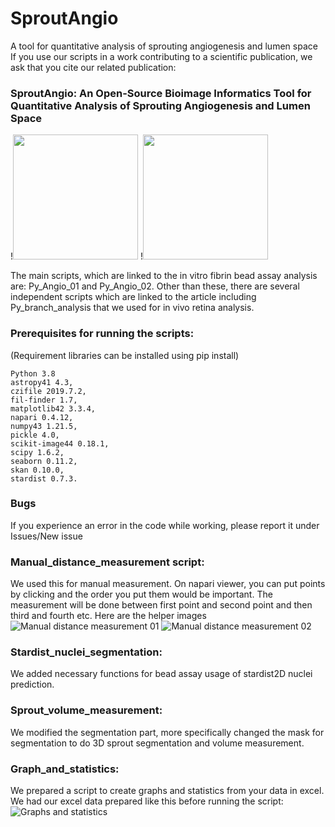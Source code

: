 # SproutAngio
A tool for quantitative analysis of sprouting angiogenesis and lumen space
If you use our scripts in a work contributing to a scientific publication, we ask that you cite our related publication:
### SproutAngio: An Open-Source Bioimage Informatics Tool for Quantitative Analysis of Sprouting Angiogenesis and Lumen Space
!<img src="https://user-images.githubusercontent.com/65368053/159856802-00f8b357-3b63-4545-a16e-eadf49d53ab8.gif" width="200" height="200">
!<img src="https://user-images.githubusercontent.com/65368053/159856808-172a5a02-a893-42fa-9c66-73cbc7dceccf.gif" width="200" height="200">

The main scripts, which are linked to the in vitro fibrin bead assay analysis are: Py_Angio_01 and Py_Angio_02. 
Other than these, there are several independent scripts which are linked to the article including Py_branch_analysis that we used for in vivo retina analysis. 

### Prerequisites for running the scripts: 
(Requirement libraries can be installed using pip install)
```
Python 3.8
astropy41 4.3, 
czifile 2019.7.2, 
fil-finder 1.7, 
matplotlib42 3.3.4, 
napari 0.4.12, 
numpy43 1.21.5, 
pickle 4.0, 
scikit-image44 0.18.1, 
scipy 1.6.2, 
seaborn 0.11.2, 
skan 0.10.0, 
stardist 0.7.3. 
```
### Bugs
If you experience an error in the code while working, please report it under Issues/New issue

### Manual_distance_measurement script:
We used this for manual measurement. On napari viewer, you can put points by clicking and the order you put them
would be important. The measurement will be done between first point and second point and then third and fourth etc. 
Here are the helper images
![Manual distance measurement 01](https://user-images.githubusercontent.com/65368053/159269140-2bdea4d7-04dc-421e-928b-b9f4d0015efb.JPG)
![Manual distance measurement 02](https://user-images.githubusercontent.com/65368053/159269154-db81dd1d-3488-4d6d-aabf-0e06831be38a.JPG)

### Stardist_nuclei_segmentation:
We added necessary functions for bead assay usage of stardist2D nuclei prediction.

### Sprout_volume_measurement:
We modified the segmentation part, more specifically changed the mask for segmentation 
to do 3D sprout segmentation and volume measurement.

### Graph_and_statistics:
We prepared a script to create graphs and statistics from your data in excel. 
We had our excel data prepared like this before running the script:
![Graphs and statistics](https://user-images.githubusercontent.com/65368053/159269242-29f25aaa-b687-4fd3-8457-56b83cdb7ea0.JPG)
